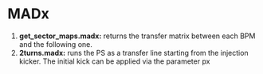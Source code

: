 # MADx

1. **get_sector_maps.madx:** returns the transfer matrix between each BPM and the following one.
2. **2turns.madx:** runs the PS as a transfer line starting from the injection kicker. The initial kick can be applied via the parameter px
